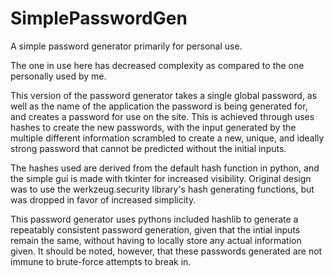 # SimplePasswordGen
A simple password generator primarily for personal use.

The one in use here has decreased complexity as compared to the one personally used by me.

This version of the password generator takes a single global password, as well as the name of the application the password is being generated for, and creates a password for use on the site. This is achieved through uses hashes to create the new passwords, with the input generated by the multiple different information scrambled to create a new, unique, and ideally strong password that cannot be predicted without the initial inputs.

The hashes used are derived from the default hash function in python, and the simple gui is made with tkinter for increased visibility. Original design was to use the werkzeug.security library's hash generating functions, but was dropped in favor of increased simplicity.

This password generator uses pythons included hashlib to generate a repeatably consistent password generation, given that the intial inputs remain the same, without having to locally store any actual information given. It should be noted, however, that these passwords generated are not immune to brute-force attempts to break in.